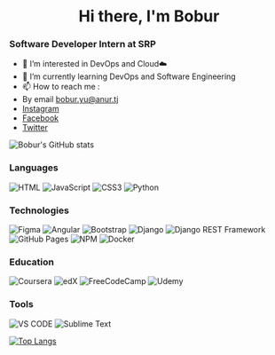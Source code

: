 # <div style="text-align:center; width: 100%;">Hi there, I'm Bobur</div>
### Software Developer Intern at SRP

- 👀 I’m interested in DevOps and Cloud☁️
- 🌱 I’m currently learning DevOps and Software Engineering
- 📫 How to reach me :
- By email bobur.yu@anur.tj
- [Instagram](https://instagram.com/bobur.yusupov__)
- [Facebook](https://facebook.com/bobur.yusupov.0219)
- [Twitter](https://twitter.com/boburyusupov__)

![Bobur's GitHub stats](https://github-readme-stats.vercel.app/api?username=dev-yusupov&show_icons=true&theme=default#gh-light-mode-only)

### Languages
![HTML](https://img.shields.io/badge/HTML5-E34F26?style=for-the-badge&logo=html5&logoColor=white)
![JavaScript](https://img.shields.io/badge/JavaScript-323330?style=for-the-badge&logo=javascript&logoColor=F7DF1E)
![CSS3](https://img.shields.io/badge/CSS3-1572B6?style=for-the-badge&logo=css3&logoColor=white)
![Python](https://img.shields.io/badge/Python-FFD43B?style=for-the-badge&logo=python&logoColor=blue)

### Technologies
![Figma](https://img.shields.io/badge/Figma-F24E1E?style=for-the-badge&logo=figma&logoColor=white)
![Angular](https://img.shields.io/badge/Angular-DD0031?style=for-the-badge&logo=angular&logoColor=white)
![Bootstrap](https://img.shields.io/badge/Bootstrap-563D7C?style=for-the-badge&logo=bootstrap&logoColor=white)
![Django](https://img.shields.io/badge/Django-092E20?style=for-the-badge&logo=django&logoColor=green)
![Django REST Framework](https://img.shields.io/badge/Django%20REST%20Framework-092E20?style=for-the-badge&logo=django&logoColor=green)
![GitHub Pages](https://img.shields.io/badge/GitHub%20Pages-222222?style=for-the-badge&logo=GitHub%20Pages&logoColor=white)
![NPM](https://img.shields.io/badge/npm-CB3837?style=for-the-badge&logo=npm&logoColor=white)
![Docker](https://camo.githubusercontent.com/b54d2e6bf5f15ddf3dd884b7d1bf21c7d5cc8798d119d74a6538c1a1b583a49b/68747470733a2f2f696d672e736869656c64732e696f2f62616467652f446f636b65722d3234393645443f7374796c653d666f722d7468652d6261646765266c6f676f3d646f636b6572266c6f676f436f6c6f723d7768697465)


### Education
![Coursera](https://img.shields.io/badge/Coursera-0056D2?style=for-the-badge&logo=Coursera&logoColor=white)
![edX](https://img.shields.io/badge/Edx-193A3E?style=for-the-badge&logo=edx&logoColor=white)
![FreeCodeCamp](https://img.shields.io/badge/freecodecamp-27273D?style=for-the-badge&logo=freecodecamp&logoColor=white)
![Udemy](https://img.shields.io/badge/Udemy-EC5252?style=for-the-badge&logo=Udemy&logoColor=white)

### Tools
![VS CODE](https://img.shields.io/badge/VSCode-0078D4?style=for-the-badge&logo=visual%20studio%20code&logoColor=whit)
![Sublime Text](https://img.shields.io/badge/sublime_text-%23575757.svg?&style=for-the-badge&logo=sublime-text&logoColor=important)

[![Top Langs](https://github-readme-stats.vercel.app/api/top-langs/?username=dev-yusupov&layout=compact)](https://github.com/anuraghazra/github-readme-stats)
